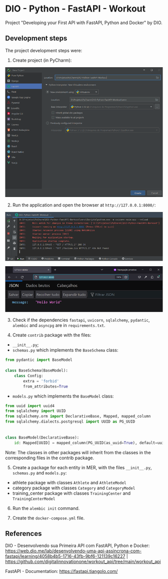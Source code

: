 # DIO - Python - FastAPI - Workout
Project "Developing your First API with FastAPI, Python and Docker" by DIO.


## Development steps
The project development steps were:

1. Create project (in PyCharm):

![Image-01-PyCharm](Images/Image-01-PyCharm.png)

2. Run the application and open the browser at `http://127.0.0.1:8000/`:

![Image-02-Run](Images/Image-02-Run.png)

![Image-03-Hello](Images/Image-03-Hello.png)

3. Check if the dependencies `fastapi`, `uvicorn`, `sqlalchemy`, `pydantic`, `alembic` and `asyncpg` are in `requirements.txt`.

4. Create `contrib` package with the files:
- `__init__.py`;
- `schemas.py` which implements the `BaseSchema` class:

```python
from pydantic import BaseModel

class BaseSchema(BaseModel):
    class Config:
        extra = 'forbid'
        from_attributes=True
```

- `models.py` which implements the `BaseModel` class:

```python
from uuid import uuid4
from sqlalchemy import UUID
from sqlalchemy.orm import DeclarativeBase, Mapped, mapped_column
from sqlalchemy.dialects.postgresql import UUID as PG_UUID


class BaseModel(DeclarativeBase):
    id: Mapped[UUID] = mapped_column(PG_UUID(as_uuid=True), default=uuid4, nullable=False)
```

Note: The classes in other packages will inherit from the classes in the corresponding files in the contrib package.

5. Create a package for each entity in MER, with the files `__init__.py`, `schemas.py` and `models.py`:
- athlete package with classes `Athlete` and `AthleteModel`
- category package with classes `Category` and `CategoryModel`
- training_center package with classes `TrainingCenter` and `TrainingCenterModel`

6. Run the `alembic init` command.

7. Create the `docker-compose.yml` file.


## References
DIO - Desenvolvendo sua Primeira API com FastAPI, Python e Docker:
https://web.dio.me/lab/desenvolvendo-uma-api-assincrona-com-fastapi/learning/4058b4b5-1716-43fb-9bf6-121139c16227
| https://github.com/digitalinnovationone/workout_api/tree/main/workout_api

FastAPI - Documentation:
https://fastapi.tiangolo.com/